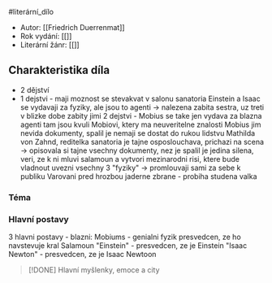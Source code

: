 #literární_dílo 

- Autor: [[Friedrich Duerrenmat]]
- Rok vydání: [[]]
- Literární žánr: [[]]

## Charakteristika díla
- 2 dějství
- 1 dejstvi - maji moznost se stevakvat v salonu sanatoria
	Einstein a Isaac se vydavaji za fyziky, ale jsou to agenti -> 
	nalezena zabita sestra, uz treti v blizke dobe
	zabity jimi
2 dejstvi - Mobius se take jen vydava za blazna
	agenti tam jsou kvuli Mobiovi, ktery ma neuveritelne znalosti
	Mobius jim nevida dokumenty, spalil je
	nemaji se dostat do rukou lidstvu
	Mathilda von Zahnd, reditelka sanatoria je tajne osposlouchava, prichazi na scena -> opisovala si tajne vsechny dokumenty, nez je spalil
		je jedina silena, veri, ze k ni mluvi salamoun a vytvori mezinarodni risi, ktere bude vladnout
		uvezni vsechny 3 "fyziky" -> promlouvaji sami za sebe k publiku 
Varovani pred hrozbou jaderne zbrane - probiha studena valka
### Téma
### Hlavní postavy
3 hlavni postavy - blazni: 
	Mobiums - genialni fyzik presvedcen, ze ho navstevuje kral Salamoun
	"Einstein" - presvedcen, ze je Einstein
	"Isaac Newton" - presvedcen, ze je Isaac Newtoon


> [!DONE] Hlavní myšlenky, emoce a city
> 

